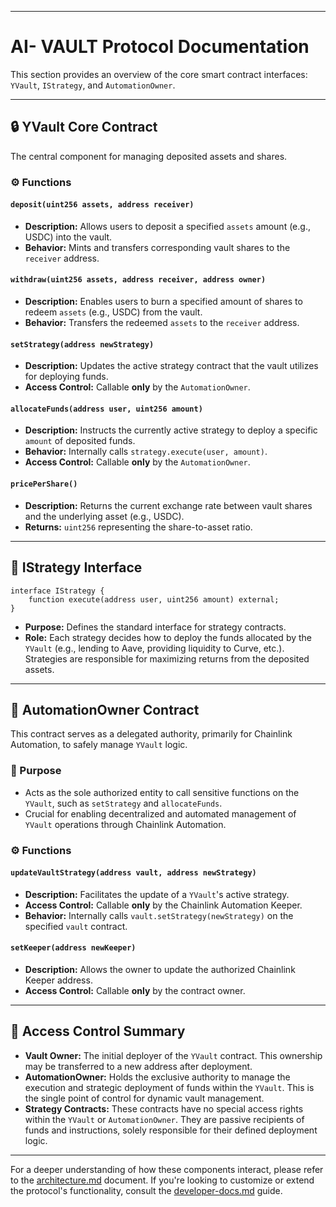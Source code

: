 -----

# AI- VAULT Protocol Documentation

This section provides an overview of the core smart contract interfaces: `YVault`, `IStrategy`, and `AutomationOwner`.

-----

## 🔒 YVault Core Contract

The central component for managing deposited assets and shares.

### ⚙️ Functions

#### `deposit(uint256 assets, address receiver)`

  * **Description:** Allows users to deposit a specified `assets` amount (e.g., USDC) into the vault.
  * **Behavior:** Mints and transfers corresponding vault shares to the `receiver` address.

#### `withdraw(uint256 assets, address receiver, address owner)`

  * **Description:** Enables users to burn a specified amount of shares to redeem `assets` (e.g., USDC) from the vault.
  * **Behavior:** Transfers the redeemed `assets` to the `receiver` address.

#### `setStrategy(address newStrategy)`

  * **Description:** Updates the active strategy contract that the vault utilizes for deploying funds.
  * **Access Control:** Callable **only** by the `AutomationOwner`.

#### `allocateFunds(address user, uint256 amount)`

  * **Description:** Instructs the currently active strategy to deploy a specific `amount` of deposited funds.
  * **Behavior:** Internally calls `strategy.execute(user, amount)`.
  * **Access Control:** Callable **only** by the `AutomationOwner`.

#### `pricePerShare()`

  * **Description:** Returns the current exchange rate between vault shares and the underlying asset (e.g., USDC).
  * **Returns:** `uint256` representing the share-to-asset ratio.

-----

## 🎯 IStrategy Interface

```solidity
interface IStrategy {
    function execute(address user, uint256 amount) external;
}
```

  * **Purpose:** Defines the standard interface for strategy contracts.
  * **Role:** Each strategy decides how to deploy the funds allocated by the `YVault` (e.g., lending to Aave, providing liquidity to Curve, etc.). Strategies are responsible for maximizing returns from the deposited assets.

-----

## 🤖 AutomationOwner Contract

This contract serves as a delegated authority, primarily for Chainlink Automation, to safely manage `YVault` logic.

### 🌟 Purpose

  * Acts as the sole authorized entity to call sensitive functions on the `YVault`, such as `setStrategy` and `allocateFunds`.
  * Crucial for enabling decentralized and automated management of `YVault` operations through Chainlink Automation.

### ⚙️ Functions

#### `updateVaultStrategy(address vault, address newStrategy)`

  * **Description:** Facilitates the update of a `YVault`'s active strategy.
  * **Access Control:** Callable **only** by the Chainlink Automation Keeper.
  * **Behavior:** Internally calls `vault.setStrategy(newStrategy)` on the specified `vault` contract.

#### `setKeeper(address newKeeper)`

  * **Description:** Allows the owner to update the authorized Chainlink Keeper address.
  * **Access Control:** Callable **only** by the contract owner.

-----

## 🔑 Access Control Summary

  * **Vault Owner:** The initial deployer of the `YVault` contract. This ownership may be transferred to a new address after deployment.
  * **AutomationOwner:** Holds the exclusive authority to manage the execution and strategic deployment of funds within the `YVault`. This is the single point of control for dynamic vault management.
  * **Strategy Contracts:** These contracts have no special access rights within the `YVault` or `AutomationOwner`. They are passive recipients of funds and instructions, solely responsible for their defined deployment logic.

-----

For a deeper understanding of how these components interact, please refer to the [architecture.md](architecture.md) document. If you're looking to customize or extend the protocol's functionality, consult the [developer-docs.md](developer-docs.md) guide.